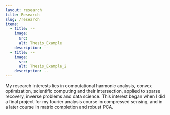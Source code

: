 ```yaml
---
layout: research
title: Research
slug: /research
items:
  - title: --
    image:
      src: 
      alt: Thesis_Example
    description: --
  - title: --
    image:
      src: 
      alt: Thesis_Example_2
    description: --
---
```


My research interests lies in computational harmonic analysis, convex optimization, scientific computing and their intersection, applied to sparse recovery, inverse problems and data science. This interest began when I did a final project for my fourier analysis course in compressed sensing, and in a later course in matrix completion and robust PCA.




<br />
<br />

